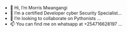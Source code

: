 - 👋 Hi, I’m Morris Mwangangi
- 🌱 I’m a certified Developer cyber Security Specialist...
- 💞️ I’m looking to collaborate on Pythonists ...
- 📫 You can find me on whatsapp at +254716628197 ...

<!---
MorrayTech/MorrayTech is a ✨ special ✨ repository because its `README.md` (this file) appears on your GitHub profile.
You can click the Preview link to take a look at your changes.
--->
